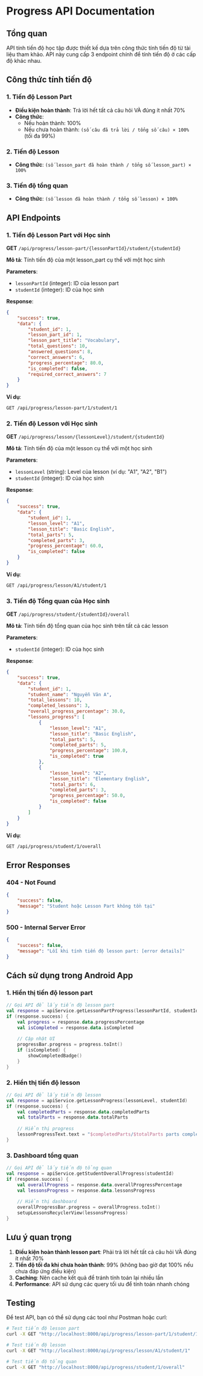 # Progress API Documentation

## Tổng quan
API tính tiến độ học tập được thiết kế dựa trên công thức tính tiến độ từ tài liệu tham khảo. API này cung cấp 3 endpoint chính để tính tiến độ ở các cấp độ khác nhau.

## Công thức tính tiến độ

### 1. Tiến độ Lesson Part
- **Điều kiện hoàn thành**: Trả lời hết tất cả câu hỏi VÀ đúng ít nhất 70%
- **Công thức**:
  - Nếu hoàn thành: 100%
  - Nếu chưa hoàn thành: `(số câu đã trả lời / tổng số câu) × 100%` (tối đa 99%)

### 2. Tiến độ Lesson
- **Công thức**: `(số lesson_part đã hoàn thành / tổng số lesson_part) × 100%`

### 3. Tiến độ tổng quan
- **Công thức**: `(số lesson đã hoàn thành / tổng số lesson) × 100%`

## API Endpoints

### 1. Tiến độ Lesson Part với Học sinh

**GET** `/api/progress/lesson-part/{lessonPartId}/student/{studentId}`

**Mô tả**: Tính tiến độ của một lesson_part cụ thể với một học sinh

**Parameters**:
- `lessonPartId` (integer): ID của lesson part
- `studentId` (integer): ID của học sinh

**Response**:
```json
{
    "success": true,
    "data": {
        "student_id": 1,
        "lesson_part_id": 1,
        "lesson_part_title": "Vocabulary",
        "total_questions": 10,
        "answered_questions": 8,
        "correct_answers": 6,
        "progress_percentage": 80.0,
        "is_completed": false,
        "required_correct_answers": 7
    }
}
```

**Ví dụ**:
```bash
GET /api/progress/lesson-part/1/student/1
```

### 2. Tiến độ Lesson với Học sinh

**GET** `/api/progress/lesson/{lessonLevel}/student/{studentId}`

**Mô tả**: Tính tiến độ của một lesson cụ thể với một học sinh

**Parameters**:
- `lessonLevel` (string): Level của lesson (ví dụ: "A1", "A2", "B1")
- `studentId` (integer): ID của học sinh

**Response**:
```json
{
    "success": true,
    "data": {
        "student_id": 1,
        "lesson_level": "A1",
        "lesson_title": "Basic English",
        "total_parts": 5,
        "completed_parts": 3,
        "progress_percentage": 60.0,
        "is_completed": false
    }
}
```

**Ví dụ**:
```bash
GET /api/progress/lesson/A1/student/1
```

### 3. Tiến độ Tổng quan của Học sinh

**GET** `/api/progress/student/{studentId}/overall`

**Mô tả**: Tính tiến độ tổng quan của học sinh trên tất cả các lesson

**Parameters**:
- `studentId` (integer): ID của học sinh

**Response**:
```json
{
    "success": true,
    "data": {
        "student_id": 1,
        "student_name": "Nguyễn Văn A",
        "total_lessons": 10,
        "completed_lessons": 3,
        "overall_progress_percentage": 30.0,
        "lessons_progress": [
            {
                "lesson_level": "A1",
                "lesson_title": "Basic English",
                "total_parts": 5,
                "completed_parts": 5,
                "progress_percentage": 100.0,
                "is_completed": true
            },
            {
                "lesson_level": "A2",
                "lesson_title": "Elementary English",
                "total_parts": 6,
                "completed_parts": 3,
                "progress_percentage": 50.0,
                "is_completed": false
            }
        ]
    }
}
```

**Ví dụ**:
```bash
GET /api/progress/student/1/overall
```

## Error Responses

### 404 - Not Found
```json
{
    "success": false,
    "message": "Student hoặc Lesson Part không tồn tại"
}
```

### 500 - Internal Server Error
```json
{
    "success": false,
    "message": "Lỗi khi tính tiến độ lesson part: [error details]"
}
```

## Cách sử dụng trong Android App

### 1. Hiển thị tiến độ lesson part
```kotlin
// Gọi API để lấy tiến độ lesson part
val response = apiService.getLessonPartProgress(lessonPartId, studentId)
if (response.success) {
    val progress = response.data.progressPercentage
    val isCompleted = response.data.isCompleted
    
    // Cập nhật UI
    progressBar.progress = progress.toInt()
    if (isCompleted) {
        showCompletedBadge()
    }
}
```

### 2. Hiển thị tiến độ lesson
```kotlin
// Gọi API để lấy tiến độ lesson
val response = apiService.getLessonProgress(lessonLevel, studentId)
if (response.success) {
    val completedParts = response.data.completedParts
    val totalParts = response.data.totalParts
    
    // Hiển thị progress
    lessonProgressText.text = "$completedParts/$totalParts parts completed"
}
```

### 3. Dashboard tổng quan
```kotlin
// Gọi API để lấy tiến độ tổng quan
val response = apiService.getStudentOverallProgress(studentId)
if (response.success) {
    val overallProgress = response.data.overallProgressPercentage
    val lessonsProgress = response.data.lessonsProgress
    
    // Hiển thị dashboard
    overallProgressBar.progress = overallProgress.toInt()
    setupLessonsRecyclerView(lessonsProgress)
}
```

## Lưu ý quan trọng

1. **Điều kiện hoàn thành lesson part**: Phải trả lời hết tất cả câu hỏi VÀ đúng ít nhất 70%
2. **Tiến độ tối đa khi chưa hoàn thành**: 99% (không bao giờ đạt 100% nếu chưa đáp ứng điều kiện)
3. **Caching**: Nên cache kết quả để tránh tính toán lại nhiều lần
4. **Performance**: API sử dụng các query tối ưu để tính toán nhanh chóng

## Testing

Để test API, bạn có thể sử dụng các tool như Postman hoặc curl:

```bash
# Test tiến độ lesson part
curl -X GET "http://localhost:8000/api/progress/lesson-part/1/student/1"

# Test tiến độ lesson
curl -X GET "http://localhost:8000/api/progress/lesson/A1/student/1"

# Test tiến độ tổng quan
curl -X GET "http://localhost:8000/api/progress/student/1/overall"
```
